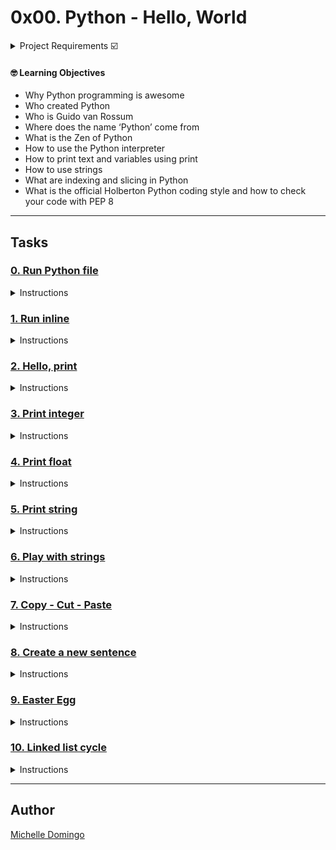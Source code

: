 # 0x00. Python - Hello, World

<details><summary>Project Requirements ☑️</summary>

#### Python Scripts
- Allowed editors: vi, vim, emacs
- All your files will be interpreted/compiled on Ubuntu 14.04 LTS using python3 (version 3.4.3)
- All your files should end with a new line
- he first line of all your files should be exactly #!/usr/bin/python3
- A README.md file at the root of the holbertonschool-higher_level_programming repo, containing a description of the repository
- A README.md file, at the root of the folder of this project, is mandatory
- Your code should use the PEP 8 style (version 1.7.*)
- All your files must be executable
- The length of your files will be tested using wc
#### Shell Scripts
- Allowed editors: vi, vim, emacs
- All your scripts will be tested on Ubuntu 14.04 LTS
- All your scripts should be exactly two lines long (wc -l file should print 2)
- All your files should end with a new line
- The first line of all your files should be exactly #!/bin/bash
- All your files must be executable
#### C Scripts
- Allowed editors: vi, vim, emacs
- All your files will be compiled on Ubuntu 14.04 LTS
- Your programs and functions will be compiled with gcc 4.8.4 using the flags -Wall -Werror -Wextra and -pedantic
- All your files should end with a new line
- Your code should use the Betty style. It will be checked using betty-style.pl and betty-doc.pl
- You are not allowed to use global variables
- No more than 5 functions per file
- In the following examples, the main.c files are shown as examples. You can use them to test your functions, but you don’t have to push them to your repo (if you do we won’t take them into account). We will use our own main.c files at compilation. Our main.c files might be different from the one shown in the examples
- The prototypes of all your functions should be included in your header file called lists.h
- Don’t forget to push your header file
- All your header files should be include guarded
</details>

#### 🤓 Learning Objectives

* Why Python programming is awesome
* Who created Python
* Who is Guido van Rossum
* Where does the name ‘Python’ come from
* What is the Zen of Python
* How to use the Python interpreter
* How to print text and variables using print
* How to use strings
* What are indexing and slicing in Python
* What is the official Holberton Python coding style and how to check your code with PEP 8

---
## Tasks

### [0. Run Python file](./0-run)
<details><summary>Instructions</summary>

* Write a Shell script that runs a Python script.
* The Python file name will be saved in the environment variable $PYFILE
```
guillaume@ubuntu:~/py/0x00$ cat main.py 
#!/usr/bin/python3
print("Holberton School")

guillaume@ubuntu:~/py/0x00$ export PYFILE=main.py
guillaume@ubuntu:~/py/0x00$ ./0-run
Holberton School
guillaume@ubuntu:~/py/0x00$ 
```
</details>

### [1. Run inline](./1-run_inline)
<details><summary>Instructions</summary>

* Write a Shell script that runs Python code.
* The Python code will be saved in the environment variable $PYCODE
```
guillaume@ubuntu:~/py/0x00$ export PYCODE='print("Holberton School: {}".format(88+10))'
guillaume@ubuntu:~/py/0x00$ ./1-run_inline 
Holberton School: 98
guillaume@ubuntu:~/py/0x00$ 
```
</details>

### [2. Hello, print](./2-print.py)
<details><summary>Instructions</summary>

* Write a Python script that prints exactly "Programming is like building a multilingual puzzle, followed by a new line.
</details>

### [3. Print integer](./3-print_number.py)
<details><summary>Instructions</summary>

* Complete this source code in order to print the integer stored in the variable number, followed by Battery street, followed by a new line.
</details>

### [4. Print float](./4-print_float.py)
<details><summary>Instructions</summary>

* Complete the source code in order to print the float stored in the variable number with a precision of 2 digits.
</details>

### [5. Print string](./5-print_string.py)
<details><summary>Instructions</summary>

* Complete this source code in order to print 3 times a string stored in the variable str, followed by its first 9 characters.
</details>

### [6. Play with strings](./6-concat.py)
<details><summary>Instructions</summary>

* Complete this source code to print Welcome to Holberton School!
</details>

### [7. Copy - Cut - Paste](./7-edges.py)
<details><summary>Instructions</summary>

* Complete this source code
</details>

### [8. Create a new sentence](./8-concat_edges.py)
<details><summary>Instructions</summary>

* Complete this source code to print object-oriented programming with Python, followed by a new line.
</details>

### [9. Easter Egg](./9-easter_egg.py)
<details><summary>Instructions</summary>

* Write a Python script that prints “The Zen of Python”, by TimPeters, followed by a new line.
</details>

### [10. Linked list cycle](./10-check_cycle.c)
<details><summary>Instructions</summary>

* Technical interview preparation: 
</details>

---

## Author
[Michelle Domingo](https://github.com/michedomingo)
